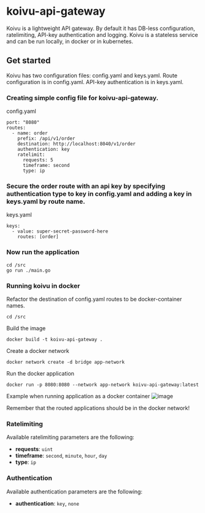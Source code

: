 # koivu-api-gateway

Koivu is a lightweight API gateway. By default it has DB-less configuration, ratelimiting, API-key authentication and logging. Koivu is a stateless service and can be run locally, in docker or in kubernetes.

## Get started
Koivu has two configuration files: config.yaml and keys.yaml. Route configuration is in config.yaml. API-key authentication is in keys.yaml.

### Creating simple config file for koivu-api-gateway.

config.yaml
```
port: "8080"
routes:
  - name: order
    prefix: /api/v1/order
    destination: http://localhost:8040/v1/order
    authentication: key
    ratelimit:
      requests: 5
      timeframe: second
      type: ip
```

### Secure the order route with an api key by specifying authentication type to key in config.yaml and adding a key in keys.yaml by route name.

keys.yaml
```
keys:
  - value: super-secret-password-here
    routes: [order]
```

### Now run the application
```
cd /src
go run ./main.go
```

### Running koivu in docker
Refactor the destination of config.yaml routes to be docker-container names.
```
cd /src
```
Build the image
```
docker build -t koivu-api-gateway .
```
Create a docker network
```
docker network create -d bridge app-network
```
Run the docker application
```
docker run -p 8080:8080 --network app-network koivu-api-gateway:latest
```

Example when running application as a docker container
![image](https://github.com/OnniVirtanen/koivu-api-gateway/assets/116679314/9df233b9-9123-4ef5-8c4e-9488dabcac3b)


Remember that the routed applications should be in the docker network!

### Ratelimiting

Available ratelimiting parameters are the following:

- **requests**: `uint`
- **timeframe**: `second`, `minute`, `hour`, `day`
- **type**: `ip`

### Authentication

Available authentication parameters are the following:

- **authentication**: `key`, `none`

